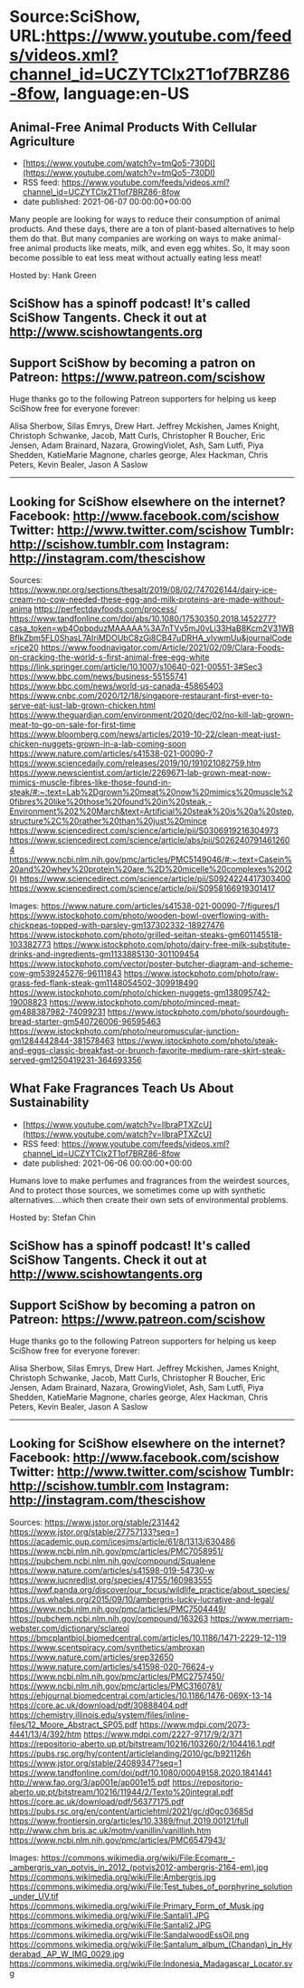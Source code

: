 # Source:SciShow, URL:https://www.youtube.com/feeds/videos.xml?channel_id=UCZYTClx2T1of7BRZ86-8fow, language:en-US

## Animal-Free Animal Products With Cellular Agriculture
 - [https://www.youtube.com/watch?v=tmQo5-730DI](https://www.youtube.com/watch?v=tmQo5-730DI)
 - RSS feed: https://www.youtube.com/feeds/videos.xml?channel_id=UCZYTClx2T1of7BRZ86-8fow
 - date published: 2021-06-07 00:00:00+00:00

Many people are looking for ways to reduce their consumption of animal products. And these days, there are a ton of plant-based alternatives to help them do that. But many companies are working on ways to make animal-free animal products like meats, milk, and even egg whites. So, it may soon become possible to eat less meat without actually eating less meat!

Hosted by: Hank Green

SciShow has a spinoff podcast! It's called SciShow Tangents. Check it out at http://www.scishowtangents.org
----------
Support SciShow by becoming a patron on Patreon: https://www.patreon.com/scishow
----------
Huge thanks go to the following Patreon supporters for helping us keep SciShow free for everyone forever:

Alisa Sherbow, Silas Emrys, Drew Hart. Jeffrey Mckishen, James Knight, Christoph Schwanke, Jacob, Matt Curls, Christopher R Boucher, Eric Jensen, Adam Brainard, Nazara, GrowingViolet, Ash, Sam Lutfi, Piya Shedden, KatieMarie Magnone, charles george, Alex Hackman, Chris Peters, Kevin Bealer, Jason A Saslow

----------
Looking for SciShow elsewhere on the internet?
Facebook: http://www.facebook.com/scishow
Twitter: http://www.twitter.com/scishow
Tumblr: http://scishow.tumblr.com
Instagram: http://instagram.com/thescishow
----------
Sources:
https://www.npr.org/sections/thesalt/2019/08/02/747026144/dairy-ice-cream-no-cow-needed-these-egg-and-milk-proteins-are-made-without-anima
https://perfectdayfoods.com/process/
https://www.tandfonline.com/doi/abs/10.1080/17530350.2018.1452277?casa_token=wb4OpbpduzMAAAAA%3A7nTVv5mJ0vLi33HaB8Kcm2V31WBBflkZbm5FL0ShasL7AIriMDOUbC8zGi8CB47uDRHA_vlvwmUu&journalCode=rjce20
https://www.foodnavigator.com/Article/2021/02/09/Clara-Foods-on-cracking-the-world-s-first-animal-free-egg-white
https://link.springer.com/article/10.1007/s10640-021-00551-3#Sec3
https://www.bbc.com/news/business-55155741
https://www.bbc.com/news/world-us-canada-45865403
https://www.cnbc.com/2020/12/18/singapore-restaurant-first-ever-to-serve-eat-just-lab-grown-chicken.html
https://www.theguardian.com/environment/2020/dec/02/no-kill-lab-grown-meat-to-go-on-sale-for-first-time
https://www.bloomberg.com/news/articles/2019-10-22/clean-meat-just-chicken-nuggets-grown-in-a-lab-coming-soon
https://www.nature.com/articles/s41538-021-00090-7
https://www.sciencedaily.com/releases/2019/10/191021082759.htm
https://www.newscientist.com/article/2269671-lab-grown-meat-now-mimics-muscle-fibres-like-those-found-in-steak/#:~:text=Lab%2Dgrown%20meat%20now%20mimics%20muscle%20fibres%20like%20those%20found%20in%20steak,-Environment%202%20March&text=Artificial%20steak%20is%20a%20step,structure%2C%20rather%20than%20just%20mince
https://www.sciencedirect.com/science/article/pii/S0306919216304973
https://www.sciencedirect.com/science/article/abs/pii/S0262407914612604
https://www.ncbi.nlm.nih.gov/pmc/articles/PMC5149046/#:~:text=Casein%20and%20whey%20protein%20are,%2D%20micelle%20complexes%20(20)
https://www.sciencedirect.com/science/article/pii/S0924224417303400
https://www.sciencedirect.com/science/article/pii/S0958166919301417 

Images:
https://www.nature.com/articles/s41538-021-00090-7/figures/1
https://www.istockphoto.com/photo/wooden-bowl-overflowing-with-chickpeas-topped-with-parsley-gm137302332-18927476
https://www.istockphoto.com/photo/grilled-seitan-steaks-gm601145518-103382773
https://www.istockphoto.com/photo/dairy-free-milk-substitute-drinks-and-ingredients-gm1133885130-301109454
https://www.istockphoto.com/vector/poster-butcher-diagram-and-scheme-cow-gm539245276-96111843
https://www.istockphoto.com/photo/raw-grass-fed-flank-steak-gm1148054502-309918490
https://www.istockphoto.com/photo/chicken-nuggets-gm138095742-19008823
https://www.istockphoto.com/photo/minced-meat-gm488387982-74099231
https://www.istockphoto.com/photo/sourdough-bread-starter-gm540726006-96595463
https://www.istockphoto.com/photo/neuromuscular-junction-gm1284442844-381578463
https://www.istockphoto.com/photo/steak-and-eggs-classic-breakfast-or-brunch-favorite-medium-rare-skirt-steak-served-gm1250419231-364693356

## What Fake Fragrances Teach Us About Sustainability
 - [https://www.youtube.com/watch?v=IlbraPTXZcU](https://www.youtube.com/watch?v=IlbraPTXZcU)
 - RSS feed: https://www.youtube.com/feeds/videos.xml?channel_id=UCZYTClx2T1of7BRZ86-8fow
 - date published: 2021-06-06 00:00:00+00:00

Humans love to make perfumes and fragrances from the weirdest sources, And to protect those sources, we sometimes come up with synthetic alternatives....which then create their own sets of environmental problems.

Hosted by: Stefan Chin

SciShow has a spinoff podcast! It's called SciShow Tangents. Check it out at http://www.scishowtangents.org
----------
Support SciShow by becoming a patron on Patreon: https://www.patreon.com/scishow
----------
Huge thanks go to the following Patreon supporters for helping us keep SciShow free for everyone forever:

Alisa Sherbow, Silas Emrys, Drew Hart. Jeffrey Mckishen, James Knight, Christoph Schwanke, Jacob, Matt Curls, Christopher R Boucher, Eric Jensen, Adam Brainard, Nazara, GrowingViolet, Ash, Sam Lutfi, Piya Shedden, KatieMarie Magnone, charles george, Alex Hackman, Chris Peters, Kevin Bealer, Jason A Saslow

----------
Looking for SciShow elsewhere on the internet?
Facebook: http://www.facebook.com/scishow
Twitter: http://www.twitter.com/scishow
Tumblr: http://scishow.tumblr.com
Instagram: http://instagram.com/thescishow
----------
Sources:
https://www.jstor.org/stable/231442
https://www.jstor.org/stable/27757133?seq=1
https://academic.oup.com/icesjms/article/61/8/1313/630486
https://www.ncbi.nlm.nih.gov/pmc/articles/PMC7058951/
https://pubchem.ncbi.nlm.nih.gov/compound/Squalene
https://www.nature.com/articles/s41598-019-54730-w
https://www.iucnredlist.org/species/41755/160983555
https://wwf.panda.org/discover/our_focus/wildlife_practice/about_species/
https://us.whales.org/2015/09/10/ambergris-lucky-lucrative-and-legal/
https://www.ncbi.nlm.nih.gov/pmc/articles/PMC7504449/
https://pubchem.ncbi.nlm.nih.gov/compound/163263
https://www.merriam-webster.com/dictionary/sclareol
https://bmcplantbiol.biomedcentral.com/articles/10.1186/1471-2229-12-119
https://www.scentspiracy.com/synthetics/ambroxan
https://www.nature.com/articles/srep32650
https://www.nature.com/articles/s41598-020-76624-y
https://www.ncbi.nlm.nih.gov/pmc/articles/PMC2757450/
https://www.ncbi.nlm.nih.gov/pmc/articles/PMC3160781/
https://ehjournal.biomedcentral.com/articles/10.1186/1476-069X-13-14
https://core.ac.uk/download/pdf/30888404.pdf
https://chemistry.illinois.edu/system/files/inline-files/12_Moore_Abstract_SP05.pdf
https://www.mdpi.com/2073-4441/13/4/392/htm
https://www.mdpi.com/2227-9717/9/2/371
https://repositorio-aberto.up.pt/bitstream/10216/103260/2/104416.1.pdf
https://pubs.rsc.org/hy/content/articlelanding/2010/gc/b921126h
https://www.jstor.org/stable/24089347?seq=1
https://www.tandfonline.com/doi/pdf/10.1080/00049158.2020.1841441
http://www.fao.org/3/ap001e/ap001e15.pdf
https://repositorio-aberto.up.pt/bitstream/10216/11944/2/Texto%20integral.pdf
https://core.ac.uk/download/pdf/56377175.pdf
https://pubs.rsc.org/en/content/articlehtml/2021/gc/d0gc03685d
https://www.frontiersin.org/articles/10.3389/fnut.2019.00121/full
http://www.chm.bris.ac.uk/motm/vanillin/vanillinh.htm
https://www.ncbi.nlm.nih.gov/pmc/articles/PMC6547943/

Images:
https://commons.wikimedia.org/wiki/File:Ecomare_-_ambergris_van_potvis_in_2012_(potvis2012-ambergris-2164-em).jpg
https://commons.wikimedia.org/wiki/File:Ambergris.jpg
https://commons.wikimedia.org/wiki/File:Test_tubes_of_porphyrine_solution_under_UV.tif
https://commons.wikimedia.org/wiki/File:Primary_Form_of_Musk.jpg
https://commons.wikimedia.org/wiki/File:Santali1.JPG
https://commons.wikimedia.org/wiki/File:Santali2.JPG
https://commons.wikimedia.org/wiki/File:SandalwoodEssOil.png
https://commons.wikimedia.org/wiki/File:Santalum_album_(Chandan)_in_Hyderabad,_AP_W_IMG_0029.jpg
https://commons.wikimedia.org/wiki/File:Indonesia_Madagascar_Locator.svg

